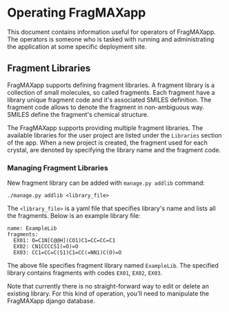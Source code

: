 # Operating FragMAXapp

This document contains information useful for operators of FragMAXapp.
The operators is someone who is tasked with running and administrating the application at some specific deployment site.

## Fragment Libraries

FragMAXapp supports defining fragment libraries.
A fragment library is a collection of small molecules, so called fragments.
Each fragment have a library unique fragment code and it's associated SMILES definition.
The fragment code allows to denote the fragment in non-ambiguous way.
SMILES define the fragment's chemical structure.

The FragMAXapp supports providing multiple fragment libraries.
The available libraries for the user project are listed under the `Libraries` section of the app.
When a new project is created, the fragment used for each crystal,
are denoted by specifying the library name and the fragment code.

### Managing Fragment Libraries

New fragment library can be added with `manage.py addlib` command:

    ./manage.py addlib <library_file>

The `<library_file>` is a yaml file that specifies library's name and lists all the fragments.
Below is an example library file:

    name: ExampleLib
    fragments:
      EX01: O=C1N[C@@H](CO1)C1=CC=CC=C1
      EX02: CN1CCCCS1(=O)=O
      EX03: CC1=CC=C(S1)C1=CC(=NN1)C(O)=O

The above file specifies fragment library named `ExampleLib`.
The specified library contains fragments with codes `EX01`, `EX02`, `EX03`.

Note that currently there is no straight-forward way to edit or delete an existing library.
For this kind of operation, you'll need to manipulate the FragMAXapp django database.

